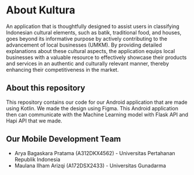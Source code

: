 # About Kultura

An application that is thoughtfully designed to assist users in classifying Indonesian cultural elements, such as batik, traditional food, and houses, goes beyond its informative purpose by actively contributing to the advancement of local businesses (UMKM). By providing detailed explanations about these cultural aspects, the application equips local businesses with a valuable resource to effectively showcase their products and services in an authentic and culturally relevant manner, thereby enhancing their competitiveness in the market.

## About this repository

This repository contains our code for our Android application that are made using Kotlin.
We made the design using Figma. This Android application then can communicate with the Machine Learning model with Flask API and Hapi API that we made.

## Our Mobile Development Team

- Arya Bagaskara Pratama (A312DKX4562) - Universitas Pertahanan Republik Indonesia
- Maulana Ilham Arizqi (A172DSX2433) - Universitas Gunadarma
